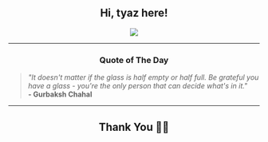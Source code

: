 <h2 align="center"> Hi, tyaz here!</h2>

<p align="center">
<a href="https://github.com/tyazx" alt="github streak"><img src="https://dvst-streak.herokuapp.com/?user=tyazx&theme=tokyonight&fire=DD472C"></a>
</p>

<hr>
<h3 align="center">Quote of The Day</h3>
<p align="center">
<blockquote>
<i>"It doesn't matter if the glass is half empty or half full. Be grateful you have a glass - you're the only person that can decide what's in it."</i>
<br>
<b>- Gurbaksh Chahal</b>
</blockquote>
</p>


<hr>
<h2 align="center">Thank You 🙏🏼</h2>
